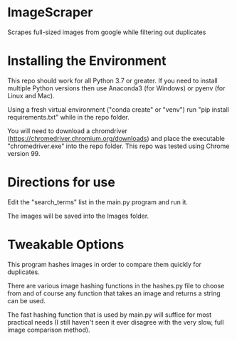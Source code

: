 # ImageScraper
Scrapes full-sized images from google while filtering out duplicates

# Installing the Environment
This repo should work for all Python 3.7 or greater.
If you need to install multiple Python versions then use Anaconda3 (for Windows) or pyenv (for Linux and Mac).

Using a fresh virtual environment ("conda create" or "venv") run "pip install requirements.txt" while in the repo folder.

You will need to download a chromdriver (https://chromedriver.chromium.org/downloads) and place the executable "chromedriver.exe" into the repo folder. This repo was tested using Chrome version 99. 

# Directions for use
Edit the "search_terms" list in the main.py program and run it.

The images will be saved into the Images folder.

# Tweakable Options

This program hashes images in order to compare them quickly for duplicates. 

There are various image hashing functions in the hashes.py file to choose from and of course any function that takes an image and returns a string can be used.  

The fast hashing function that is used by main.py will suffice for most practical needs (I still haven't seen it ever disagree with the very slow, full image comparison method).
